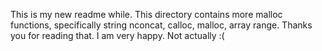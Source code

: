 This is my new readme while. This directory contains more malloc functions, specifically string nconcat, calloc, malloc, array range. Thanks you for reading that. I am very happy. Not actually :(
